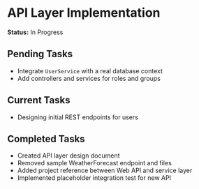 # API Layer Implementation

**Status:** In Progress

## Pending Tasks
- Integrate `UserService` with a real database context
- Add controllers and services for roles and groups

## Current Tasks
- Designing initial REST endpoints for users

## Completed Tasks
- Created API layer design document
- Removed sample WeatherForecast endpoint and files
- Added project reference between Web API and service layer
- Implemented placeholder integration test for new API
